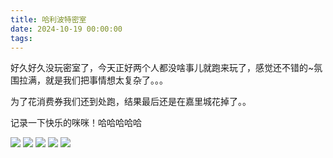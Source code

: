 ```yaml
---
title: 哈利波特密室
date: 2024-10-19 00:00:00
tags:
---
```


好久好久没玩密室了，今天正好两个人都没啥事儿就跑来玩了，感觉还不错的~氛围拉满，就是我们把事情想太复杂了。。。

为了花消费券我们还到处跑，结果最后还是在嘉里城花掉了。。

记录一下快乐的咪咪！哈哈哈哈哈

![](/images/20241019_001.jpg)
![](/images/20241019_002.jpg)
![](/images/20241019_003.jpg)
![](/images/20241019_004.jpg)
![](/images/20241019_005.jpg)